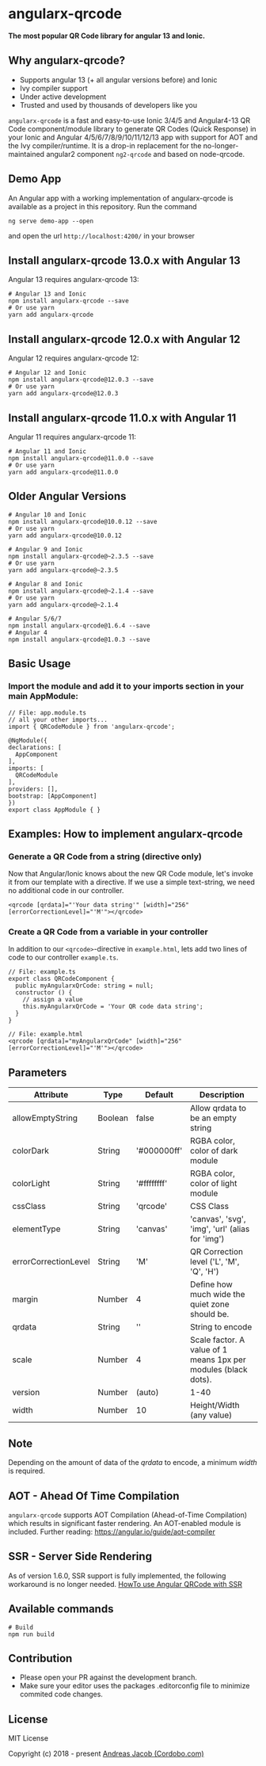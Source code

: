 # angularx-qrcode

**The most popular QR Code library for angular 13 and Ionic.**

## Why angularx-qrcode?

- Supports angular 13 (+ all angular versions before) and Ionic
- Ivy compiler support
- Under active development
- Trusted and used by thousands of developers like you

`angularx-qrcode` is a fast and easy-to-use Ionic 3/4/5 and Angular4-13 QR Code component/module library to generate QR Codes (Quick Response) in your Ionic and Angular 4/5/6/7/8/9/10/11/12/13 app with support for AOT and the Ivy compiler/runtime. It is a drop-in replacement for the no-longer-maintained angular2 component `ng2-qrcode` and based on node-qrcode.

## Demo App

An Angular app with a working implementation of angularx-qrcode is available as a project in this repository. Run the command

```
ng serve demo-app --open
```

and open the url `http://localhost:4200/` in your browser

## Install angularx-qrcode 13.0.x with Angular 13

Angular 13 requires angularx-qrcode 13:

```
# Angular 13 and Ionic
npm install angularx-qrcode --save
# Or use yarn
yarn add angularx-qrcode
```

## Install angularx-qrcode 12.0.x with Angular 12

Angular 12 requires angularx-qrcode 12:

```
# Angular 12 and Ionic
npm install angularx-qrcode@12.0.3 --save
# Or use yarn
yarn add angularx-qrcode@12.0.3
```

## Install angularx-qrcode 11.0.x with Angular 11

Angular 11 requires angularx-qrcode 11:

```
# Angular 11 and Ionic
npm install angularx-qrcode@11.0.0 --save
# Or use yarn
yarn add angularx-qrcode@11.0.0
```

## Older Angular Versions

```
# Angular 10 and Ionic
npm install angularx-qrcode@10.0.12 --save
# Or use yarn
yarn add angularx-qrcode@10.0.12
```

```
# Angular 9 and Ionic
npm install angularx-qrcode@~2.3.5 --save
# Or use yarn
yarn add angularx-qrcode@~2.3.5
```

```
# Angular 8 and Ionic
npm install angularx-qrcode@~2.1.4 --save
# Or use yarn
yarn add angularx-qrcode@~2.1.4
```

```
# Angular 5/6/7
npm install angularx-qrcode@1.6.4 --save
# Angular 4
npm install angularx-qrcode@1.0.3 --save
```

## Basic Usage

### Import the module and add it to your imports section in your main AppModule:

```
// File: app.module.ts
// all your other imports...
import { QRCodeModule } from 'angularx-qrcode';

@NgModule({
declarations: [
  AppComponent
],
imports: [
  QRCodeModule
],
providers: [],
bootstrap: [AppComponent]
})
export class AppModule { }
```

## Examples: How to implement angularx-qrcode

### Generate a QR Code from a string (directive only)

Now that Angular/Ionic knows about the new QR Code module,
let's invoke it from our template with a directive.
If we use a simple text-string, we need no additional
code in our controller.

```
<qrcode [qrdata]="'Your data string'" [width]="256" [errorCorrectionLevel]="'M'"></qrcode>
```

### Create a QR Code from a variable in your controller

In addition to our `<qrcode>`-directive in `example.html`,
lets add two lines of code to our controller `example.ts`.

```
// File: example.ts
export class QRCodeComponent {
  public myAngularxQrCode: string = null;
  constructor () {
    // assign a value
    this.myAngularxQrCode = 'Your QR code data string';
  }
}

// File: example.html
<qrcode [qrdata]="myAngularxQrCode" [width]="256" [errorCorrectionLevel]="'M'"></qrcode>
```

## Parameters

| Attribute            | Type    | Default     | Description                                                    |
| -------------------- | ------- | ----------- | -------------------------------------------------------------- |
| allowEmptyString     | Boolean | false       | Allow qrdata to be an empty string                             |
| colorDark            | String  | '#000000ff' | RGBA color, color of dark module                               |
| colorLight           | String  | '#ffffffff' | RGBA color, color of light module                              |
| cssClass             | String  | 'qrcode'    | CSS Class                                                      |
| elementType          | String  | 'canvas'    | 'canvas', 'svg', 'img', 'url' (alias for 'img')                |
| errorCorrectionLevel | String  | 'M'         | QR Correction level ('L', 'M', 'Q', 'H')                       |
| margin               | Number  | 4           | Define how much wide the quiet zone should be.                 |
| qrdata               | String  | ''          | String to encode                                               |
| scale                | Number  | 4           | Scale factor. A value of 1 means 1px per modules (black dots). |
| version              | Number  | (auto)      | 1-40                                                           |
| width                | Number  | 10          | Height/Width (any value)                                       |

## Note

Depending on the amount of data of the _qrdata_ to encode, a minimum _width_ is required.

## AOT - Ahead Of Time Compilation

`angularx-qrcode` supports AOT Compilation (Ahead-of-Time Compilation) which results in significant faster rendering. An AOT-enabled module is included. Further reading: https://angular.io/guide/aot-compiler

## SSR - Server Side Rendering

As of version 1.6.0, SSR support is fully implemented, the following workaround is no longer needed. [HowTo use Angular QRCode with SSR](https://github.com/Cordobo/angularx-qrcode/issues/5)

## Available commands

    # Build
    npm run build

## Contribution

- Please open your PR against the development branch.
- Make sure your editor uses the packages .editorconfig file to minimize commited code changes.

## License

MIT License

Copyright (c) 2018 - present [Andreas Jacob (Cordobo.com)](http://cordobo.com/)

